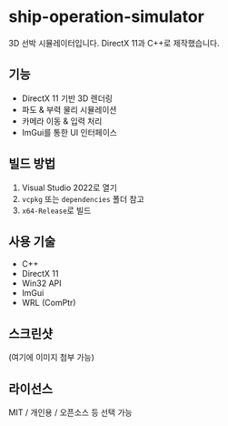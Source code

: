 # ship-operation-simulator

3D 선박 시뮬레이터입니다. DirectX 11과 C++로 제작했습니다.

## 기능

- DirectX 11 기반 3D 렌더링
- 파도 & 부력 물리 시뮬레이션
- 카메라 이동 & 입력 처리
- ImGui를 통한 UI 인터페이스

## 빌드 방법

1. Visual Studio 2022로 열기
2. `vcpkg` 또는 `dependencies` 폴더 참고
3. `x64-Release`로 빌드

## 사용 기술

- C++
- DirectX 11
- Win32 API
- ImGui
- WRL (ComPtr)

## 스크린샷

(여기에 이미지 첨부 가능)

## 라이선스

MIT / 개인용 / 오픈소스 등 선택 가능
